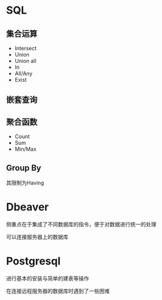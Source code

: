 # SQL

## 集合运算

* Intersect
* Union
* Union all
* In
* All/Any
* Exist

## 嵌套查询

## 聚合函数

* Count
* Sum
* Min/Max

## Group By

其限制为Having

# Dbeaver

侧重点在于集成了不同数据库的指令，便于对数据进行统一的处理

可以连接服务器上的数据库

# Postgresql

进行基本的安装与简单的建表等操作

在连接远程服务器的数据库时遇到了一些困难

